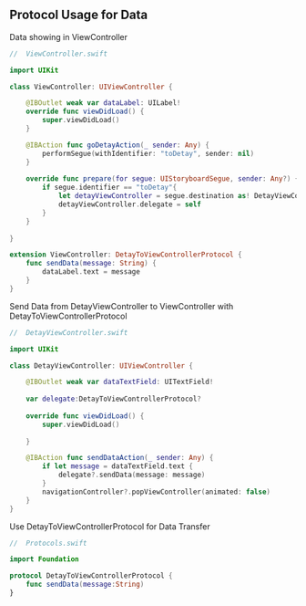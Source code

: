 ## Protocol Usage for Data 

Data showing in ViewController
```swift
//  ViewController.swift

import UIKit

class ViewController: UIViewController {

    @IBOutlet weak var dataLabel: UILabel!
    override func viewDidLoad() {
        super.viewDidLoad()   
    }

    @IBAction func goDetayAction(_ sender: Any) {
        performSegue(withIdentifier: "toDetay", sender: nil)
    }
    
    override func prepare(for segue: UIStoryboardSegue, sender: Any?) {
        if segue.identifier == "toDetay"{
            let detayViewController = segue.destination as! DetayViewController
            detayViewController.delegate = self
        }
    }
    
}

extension ViewController: DetayToViewControllerProtocol {
    func sendData(message: String) {
        dataLabel.text = message
    }
}
```

Send Data from DetayViewController to ViewController with DetayToViewControllerProtocol
```swift
//  DetayViewController.swift

import UIKit

class DetayViewController: UIViewController {

    @IBOutlet weak var dataTextField: UITextField!
    
    var delegate:DetayToViewControllerProtocol?
    
    override func viewDidLoad() {
        super.viewDidLoad()
        
    }

    @IBAction func sendDataAction(_ sender: Any) {
        if let message = dataTextField.text {
            delegate?.sendData(message: message)
        }
        navigationController?.popViewController(animated: false)
    }
}
```
Use DetayToViewControllerProtocol for Data Transfer
```swift
//  Protocols.swift

import Foundation

protocol DetayToViewControllerProtocol {
    func sendData(message:String)
}
```